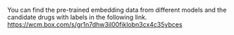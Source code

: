 You can find the pre-trained embedding data from different models and the candidate drugs with labels in the following link. 
https://wcm.box.com/s/gr1n7dhw3il00fiklobn3cx4c35ybces
